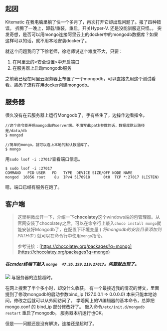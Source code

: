 ## 起因

Kitematic 在我电脑里躺了快一个多月了，再次打开它却出现问题了。报了四种错误。
折腾了一晚上，卸载/重装，重启，开关Hyper-V. 还是没能驯服这只怪。。
突发奇想，是否可以用mongo连接阿里云上的docker中的mongodb数据库？如果这样可以的话，就不用本地安装docker了。

就这个问题我问了下徐老师，徐老师说这个难度不大，只要：
1. 在阿里云的<安全设置>中开启端口 
2. 在服务器上启动mongodb服务

之前我已经在阿里云服务器上布置了一个mongodb，可以直接先用这个测试看看。熟悉了流程在用docker创建mongodb。

## 服务器

很久没有在云服务器上运行Mongodb了，手有些生了，边操作边看指令。
```
//这个命令能开启mongodb的server端。不填写dbpath参数的话，数据库默认路径是/data/db
$ mongod

//简单的mongo，就可以连上本地的默认数据库了。
$ mongo
```
用`sudo lsof -i :27017`查看端口信息。
```
$ sudo lsof -i :27017
COMMAND   PID USER   FD   TYPE  DEVICE SIZE/OFF NODE NAME
mongod  16056 root    8u  IPv4 5170918      0t0  TCP *:27017 (LISTEN)
```
嗯，端口已经有服务在跑了。

## 客户端

>这里稍微岔开一下，介绍一下**chocolatey**这个windows端的包管理器。从官网安装了chocolatey之后，可以在命令行上敲入`choco install mongo`就能安装好Mongodb了，在配置下环境变量 ( *将mongodb的安装目录添加到 PATH中* ) 就可以在命令行中使用`mongo`指令。
>
>参考链接：[https://chocolatey.org/packages?q=mongo](https://chocolatey.org/packages?q=mongo)

##### 在cmder终端下敲入 `mongo  47.95.199.219:27017`。问题就出现了。
![](https://images-cdn.shimo.im/UxPQv1Dmq4UpJpvZ/image.png!thumbnail)
与服务器的连接超时。

在网上搜索了半个多小时，却没什么收获。
有一个最接近我的情况的博文，里面提到了修改mongodb的启动参数bind_ip (127.0.0.1 => 0.0.0.0) 本来只能本地访问，修改之后就可以从外网访问了。
学着网上的VI编辑器的基本命令，总算把mongo.conf 的 bind_ip 部分修改好了。
敲入命令`/etc/init.d/mongodb restart` 重启了mongodb。
服务器本机运行也OK。

但是——问题还是没有解决，连接还是超时了。



